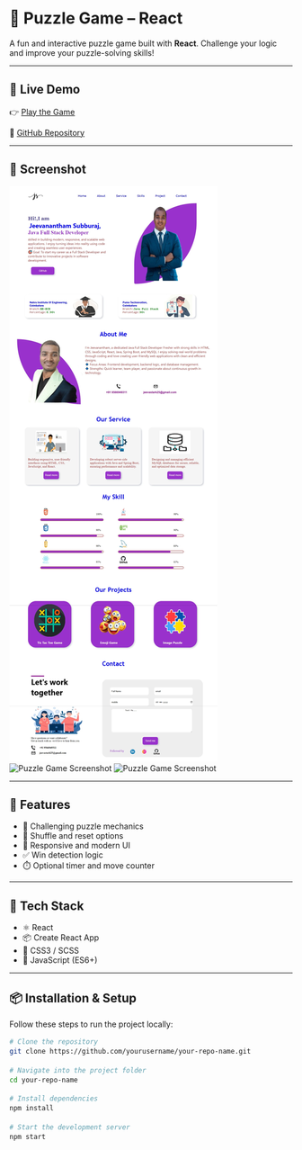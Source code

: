 
# 🧩 Puzzle Game – React

A fun and interactive puzzle game built with **React**. Challenge your logic and improve your puzzle-solving skills!

---

## 🚀 Live Demo

👉 [Play the Game](https://your-live-demo-link.com)

📁 [GitHub Repository](https://github.com/yourusername/your-repo-name)


---


## 📸 Screenshot

![webpage](https://github.com/jeevananthamsuburaj/jeeva-portfolio/blob/d2c5913717d3255653dac86f8a5b4124f386ed61/jeeva.website.jpeg)
![Puzzle Game Screenshot]("")
![Puzzle Game Screenshot]("")


---

## 🎯 Features

- 🧠 Challenging puzzle mechanics
- 🔁 Shuffle and reset options
- 🎨 Responsive and modern UI
- ✅ Win detection logic
- ⏱️ Optional timer and move counter

---

## 🔧 Tech Stack

- ⚛️ React
- 📦 Create React App
- 🎨 CSS3 / SCSS
- 🧠 JavaScript (ES6+)

---

## 📦 Installation & Setup

Follow these steps to run the project locally:

```bash
# Clone the repository
git clone https://github.com/yourusername/your-repo-name.git

# Navigate into the project folder
cd your-repo-name

# Install dependencies
npm install

# Start the development server
npm start


